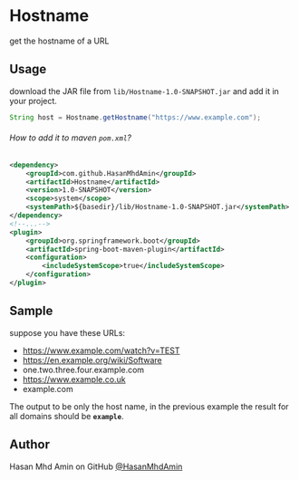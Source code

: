 # **Hostname**
  get the hostname of a URL

## Usage

download the JAR file from `lib/Hostname-1.0-SNAPSHOT.jar` and add it in your project.

```java 
String host = Hostname.getHostname("https://www.example.com");
```

###### How to add it to maven `pom.xml`?

```xml
<dependency>
    <groupId>com.github.HasanMhdAmin</groupId>
    <artifactId>Hostname</artifactId>
    <version>1.0-SNAPSHOT</version>
    <scope>system</scope>
    <systemPath>${basedir}/lib/Hostname-1.0-SNAPSHOT.jar</systemPath>
</dependency>
<!--...-->
<plugin>
    <groupId>org.springframework.boot</groupId>
    <artifactId>spring-boot-maven-plugin</artifactId>
    <configuration>
        <includeSystemScope>true</includeSystemScope>
    </configuration>
</plugin>
```
## Sample 
suppose you have these URLs:
* https://www.example.com/watch?v=TEST 
* https://en.example.org/wiki/Software 
* one.two.three.four.example.com
* https://www.example.co.uk
* example.com

The output to be only the host name, 
in the previous example the result for all domains should be **`example`**.


## Author 
Hasan Mhd Amin on GitHub [@HasanMhdAmin](https://github.com/HasanMhdAmin) 